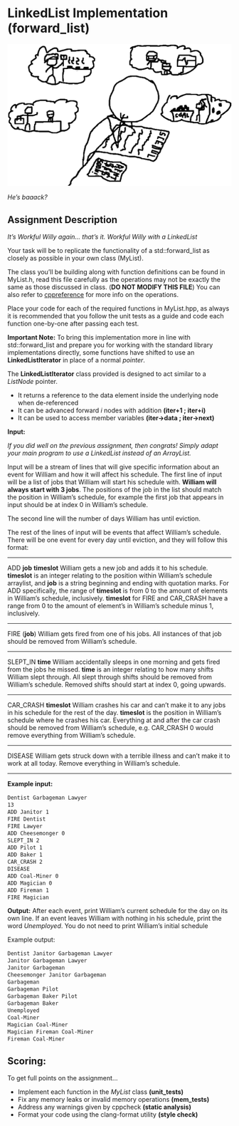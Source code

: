 

# LinkedList Implementation (forward_list)

![](workful-willy.png)

_He’s baaack?_


## Assignment Description

_It’s Workful Willy again... that’s it. Workful Willy with a LinkedList_

Your task will be to replicate the functionality of a std::forward_list as closely as possible in your own class (MyList).

The class you’ll be building along with function definitions can be found in MyList.h, read this file carefully as the operations may not be exactly the same as those discussed in class. (**DO NOT MODIFY THIS FILE**) You can also refer to [cppreference](https://en.cppreference.com/w/cpp/container/forward_list) for more info on the operations.

Place your code for each of the required functions in MyList.hpp, as always it is recommended that you follow the unit tests as a guide and code each function one-by-one after passing each test.

**Important Note:**
To bring this implementation more in line with std::forward_list and prepare you for working with the standard library implementations directly, some functions have shifted to use an **LinkedListIterator** in place of a normal _pointer_.

The **LinkedListIterator** class provided is designed to act similar to a _ListNode_ pointer.
* It returns a reference to the data element inside the underlying node when de-referenced
* It can be advanced forward _i_ nodes with addition **(iter+1 ; iter+i)**
* It can be used to access member variables **(iter->data ; iter->next)**


**Input:**

_If you did well on the previous assignment, then congrats! Simply adapt your main program to use a LinkedList instead of an ArrayList._

Input will be a stream of lines that will give specific information about an event for William and how it will affect his schedule. 
The first line of input will be a list of jobs that William will start his schedule with. **William will always start with 3 jobs**. The positions of the job in the list should match the position in William’s schedule, for example the first job that appears in input should be at index 0 in William’s schedule. 

The second line will the number of days William has until eviction.

The rest of the lines of input will be events that affect William’s schedule. There will be one event for every day until eviction, and they will follow this format:

---

ADD **job** **timeslot** 
William gets a new job and adds it to his schedule. 
**timeslot** is an integer relating to the position within William’s schedule arraylist, and **job** is a string beginning and ending with quotation marks.  For ADD specifically, the range of **timeslot** is from 0 to the amount of elements in William’s schedule, inclusively. **timeslot** for FIRE and CAR_CRASH have a range from 0 to the amount of element’s in William’s schedule minus 1, inclusively.

---

FIRE (**job**) 
William gets fired from one of his jobs. 
All instances of that job should be removed from William’s schedule.

---

SLEPT_IN **time** 
William accidentally sleeps in one morning and gets fired from the jobs he missed.
**time** is an integer relating to how many shifts William slept through. All slept through shifts should be removed from William’s schedule. Removed shifts should start at index 0, going upwards.

---

CAR_CRASH **timeslot**
William crashes his car and can’t make it to any jobs in his schedule for the rest of the day.
**timeslot** is the position in William’s schedule where he crashes his car. Everything at and after the car crash should be removed from William’s schedule, e.g. CAR_CRASH 0 would remove everything from William’s schedule.

---

DISEASE
William gets struck down with a terrible illness and can’t make it to work at all today.
Remove everything in William’s schedule.

---

**Example input:**

```
Dentist Garbageman Lawyer
13
ADD Janitor 1
FIRE Dentist
FIRE Lawyer
ADD Cheesemonger 0
SLEPT_IN 2
ADD Pilot 1
ADD Baker 1
CAR_CRASH 2
DISEASE
ADD Coal-Miner 0
ADD Magician 0
ADD Fireman 1
FIRE Magician
```

**Output:**
After each event, print William’s current schedule for the day on its own line. If an event leaves William with nothing in his schedule, print the word _Unemployed_. You do not need to print William’s initial schedule

Example output:

```
Dentist Janitor Garbageman Lawyer
Janitor Garbageman Lawyer
Janitor Garbageman
Cheesemonger Janitor Garbageman
Garbageman
Garbageman Pilot
Garbageman Baker Pilot
Garbageman Baker
Unemployed
Coal-Miner
Magician Coal-Miner
Magician Fireman Coal-Miner
Fireman Coal-Miner
```

## Scoring:

To get full points on the assignment...
* Implement each function in the _MyList_ class **(unit_tests)**
* Fix any memory leaks or invalid memory operations **(mem_tests)**
* Address any warnings given by cppcheck **(static analysis)**
* Format your code using the clang-format utility **(style check)**

